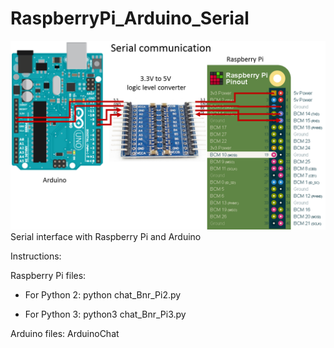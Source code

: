 # RaspberryPi_Arduino_Serial

![Wiring Diagram](images/wiring.png)
Serial interface with Raspberry Pi and Arduino

Instructions:

Raspberry Pi files:
- For Python 2:
python chat_Bnr_Pi2.py

- For Python 3:
python3 chat_Bnr_Pi3.py

Arduino files:
ArduinoChat
